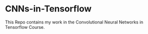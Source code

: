 # CNNs-in-Tensorflow
This Repo contains my work in the Convolutional Neural Networks in Tensorflow Course.
